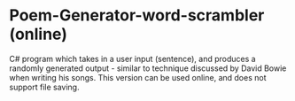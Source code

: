 # Poem-Generator-word-scrambler (online)
C# program which takes in a user input (sentence), and produces a randomly generated output - similar to technique discussed by David Bowie when writing his songs.
This version can be used online, and does not support file saving.
